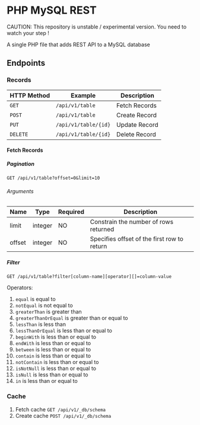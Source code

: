 # PHP MySQL REST

CAUTION: This repository is unstable / experimental version. You need to watch your step !

A single PHP file that adds REST API to a MySQL database

## Endpoints

### Records

| HTTP Method | Example | Description |
|----|----|----|
| `GET` | `/api/v1/table` | Fetch Records |
| `POST` | `/api/v1/table` | Create Record |
| `PUT` | `/api/v1/table/{id}` | Update Record |
| `DELETE` | `/api/v1/table/{id}` | Delete Record |

#### Fetch Records

##### Pagination

`GET /api/v1/table?offset=0&limit=10`

###### Arguments

| Name | Type | Required | Description |
|----|----|----|----|
| limit | integer | NO | Constrain the number of rows returned |
| offset | integer | NO | Specifies offset of the first row to return |

##### Filter

`GET /api/v1/table?filter[column-name][operator][]=column-value`

Operators:

 1. `equal` is equal to
 2. `notEqual` is not equal to
 3. `greaterThan` is greater than
 4. `greaterThanOrEqual` is greater than or equal to
 5. `lessThan` is less than
 6. `lessThanOrEqual` is less than or equal to
 7. `beginWith` is less than or equal to
 8. `endWith` is less than or equal to
 9. `between` is less than or equal to
 10. `contain` is less than or equal to
 11. `notContain` is less than or equal to
 12. `isNotNull` is less than or equal to
 13. `isNull` is less than or equal to
 14. `in` is less than or equal to

### Cache

 1. Fetch cache `GET /api/v1/_db/schema`
 2. Create cache `POST /api/v1/_db/schema`

